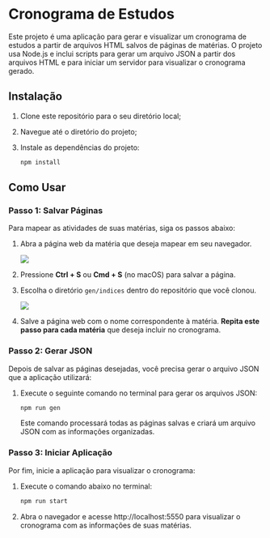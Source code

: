 # Cronograma de Estudos

Este projeto é uma aplicação para gerar e visualizar um cronograma de estudos a partir de arquivos HTML salvos de páginas de matérias. O projeto usa Node.js e inclui scripts para gerar um arquivo JSON a partir dos arquivos HTML e para iniciar um servidor para visualizar o cronograma gerado.

## Instalação

1. Clone este repositório para o seu diretório local;
2. Navegue até o diretório do projeto;
3. Instale as dependências do projeto:
    
    ```bash
    npm install
    ```
    

## Como Usar

### Passo 1: Salvar Páginas

Para mapear as atividades de suas matérias, siga os passos abaixo:

1. Abra a página web da matéria que deseja mapear em seu navegador.
   <div><img src="https://github.com/user-attachments/assets/4ba472b8-d988-41ec-86ac-4be3938d61a1"/><div/>
2. Pressione **Ctrl + S** ou **Cmd + S** (no macOS) para salvar a página.
3. Escolha o diretório `gen/indices` dentro do repositório que você clonou.
   <div><img src="https://github.com/user-attachments/assets/536cfb27-52b0-497b-bafc-7a0e51cf41c7"/><div/>
  
4. Salve a página web com o nome correspondente à matéria. **Repita este passo para cada matéria** que deseja incluir no cronograma.

### Passo 2: Gerar JSON

Depois de salvar as páginas desejadas, você precisa gerar o arquivo JSON que a aplicação utilizará:

1. Execute o seguinte comando no terminal para gerar os arquivos JSON:
    
    ```bash
    npm run gen
    ```
    
    Este comando processará todas as páginas salvas e criará um arquivo JSON com as informações organizadas.
    

### Passo 3: Iniciar Aplicação

Por fim, inicie a aplicação para visualizar o cronograma:

1. Execute o comando abaixo no terminal:
    
    ```bash
    npm run start
    ```
    
2. Abra o navegador e acesse http://localhost:5550 para visualizar o cronograma com as informações de suas matérias.